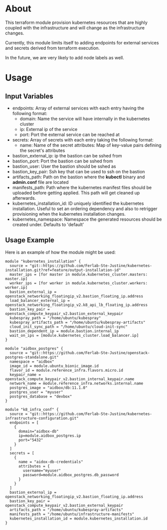 # About

This terraform module provision kubernetes resources that are highly coupled with the infrastructure and will change as the infrastructure changes.

Currently, this module limits itself to adding endpoints for external services and secrets derived from terraform execution.

In the future, we are very likely to add node labels as well.

# Usage

## Input Variables

- endpoints: Array of external services with each entry having the following format:
  - domain: Name the service will have internally in the kubernetes cluster
  - ip: External ip of the service
  - port: Port the external service can be reached at
- secrets: Array of secrets with each entry taking the following format:
  - name: Name of the secret
    attributes: Map of key-value pairs defining the secret's attributes
- bastion_external_ip: ip the bastion can be sshed from
- bastion_port: Port the bastion can be sshed from
- bastion_user: User the bastion should be sshed as
- bastion_key_pair: Ssh key that can be used to ssh on the bastion
- artifacts_path: Path on the bastion where the **kubectl** binary and **admin.conf** file are located
- manifests_path: Path where the kubernetes manifest files should be uploaded before getting applied. This path will get cleaned up afterwards.
- kubernetes_installation_id: ID uniquely identified the kubernetes installation. Useful to set an ordering dependency and also to retrigger provisioning when the kubernetes installation changes.
- kubernetes_namespace: Namespace the generated resources should be created under. Defaults to 'default'

## Usage Example

Here is an example of how the module might be used:

```
module "kubernetes_installation" {
  source = "git::https://github.com/Ferlab-Ste-Justine/kubernetes-installation.git?ref=feature/output-installation-id"
  master_ips = [for master in module.kubernetes_cluster.masters: master.ip]
  worker_ips = [for worker in module.kubernetes_cluster.workers: worker.ip]
  bastion_external_ip = openstack_networking_floatingip_v2.bastion_floating_ip.address
  load_balancer_external_ip = openstack_networking_floatingip_v2.k8_api_lb_floating_ip.address
  bastion_key_pair = openstack_compute_keypair_v2.bastion_external_keypair
  kubespray_path = "/home/ubuntu/kubespray"
  kubespray_artifacts_path = "/home/ubuntu/kubespray-artifacts"
  cloud_init_sync_path = "/home/ubuntu/cloud-init-sync"
  bastion_dependent_ip = module.bastion.internal_ip
  wait_on_ips = [module.kubernetes_cluster.load_balancer.ip]
}

module "aidbox_postgres" {
  source = "git::https://github.com/Ferlab-Ste-Justine/openstack-postgres-standalone.git"
  namespace = "aidbox"
  image_id = module.ubuntu_bionic_image.id
  flavor_id = module.reference_infra.flavors.micro.id
  keypair_name = openstack_compute_keypair_v2.bastion_internal_keypair.name
  network_name = module.reference_infra.networks.internal.name
  postgres_image = "aidbox/db:11.1.0"
  postgres_user = "myuser"
  postgres_database = "devbox"
}

module "k8_infra_conf" {
  source = "git::https://github.com/Ferlab-Ste-Justine/kubernetes-infrastructure-configuration.git"
  endpoints = [
    {
      domain="aidbox-db"
      ip=module.aidbox_postgres.ip
      port="5432"
    }
  ]
  secrets = [
    {
      name = "aidox-db-credentials"
      attributes = {
        username="myuser"
        password=module.aidbox_postgres.db_password
      }
    }
  ]
  bastion_external_ip = openstack_networking_floatingip_v2.bastion_floating_ip.address
  bastion_key_pair = openstack_compute_keypair_v2.bastion_external_keypair
  artifacts_path = "/home/ubuntu/kubespray-artifacts"
  manifests_path = "/home/ubuntu/infrastructure-manifests"
  kubernetes_installation_id = module.kubernetes_installation.id
}
```